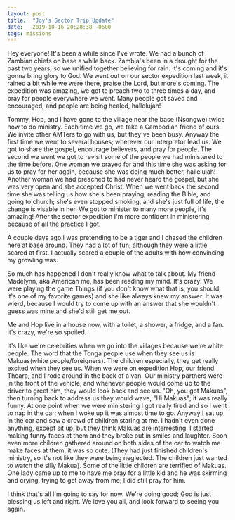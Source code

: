 ```yaml
---
layout: post
title:  "Joy's Sector Trip Update"
date:   2019-10-16 20:28:38 -0600
tags: missions
---
```

Hey everyone! It's been a while since I've wrote. We had a bunch of Zambian chiefs on base a while back. Zambia's been in a drought for the past two years, so we unified together believing for rain. It's coming and it's gonna bring glory to God. We went out on our sector expedition last week, it rained a bit while we were there, praise the Lord, but more's coming. The expedition was amazing, we got to preach two to three times a day, and pray for people everywhere we went. Many people got saved and encouraged, and people are being healed, hallelujah!

Tommy, Hop, and I have gone to the village near the base (Nsongwe) twice now to do ministry. Each time we go, we take a Cambodian friend of ours. We invite other AMTers to go with us, but they've been busy. Anyway the first time we went to several houses; wherever our interpretor lead us. We got to share the gospel, encourage believers, and pray for people. The second we went we got to revisit some of the people we had ministered to the time before. One woman we prayed for and this time she was asking for us to pray for her again, because she was doing much better, hallelujah! Another woman we had preached to had never heard the gospel, but she was very open and she accepted Christ. When we went back the second time she was telling us how she's been praying, reading the Bible, and going to church; she's even stopped smoking, and she's just full of life, the change is visable in her. We got to minister to many more people, it's amazing! After the sector expedition I'm more confident in ministering because of all the practice I got. 

A couple days ago I was pretending to be a tiger and I chased the children here at base around. They had a lot of fun; although they were a little scared at first. I actually scared a couple of the adults with how convincing my growling was. 

So much has happened I don't really know what to talk about. My friend Madelynn, aka American me, has been reading my mind. It's crazy! We were playing the game Things (if you don't know what that is, you should, it's one of my favorite games) and she like always knew my answer. It was wierd, because I would try to come up with an answer that she wouldn't guess was mine and she'd still get me out. 

Me and Hop live in a house now, with a toilet, a shower, a fridge, and a fan. It's crazy, we're so spoiled. 

It's like we're celebrities when we go into the villages because we're white people. The word that the Tonga people use when they see us is Makuas(white people/foreigners). The children especially, they get really excited when they see us. When we were on expedition Hop, our friend Theara, and I rode around in the back of a van. Our ministry partners were in the front of the vehicle, and whenever people would come up to the driver to greet him, they would look back and see us. "Oh, you got Makuas", then turning back to address us they would wave, "Hi Makuas"; it was really funny. At one point when we were ministering I got really tired and so I went to nap in the car; when I woke up it was almost time to go. Anyway I sat up in the car and saw a crowd of children staring at me. I hadn't even done anything, except sit up, but they think Makuas are interresting. I started making funny faces at them and they broke out in smiles and laughter. Soon even more children gathered around on both sides of the car to watch me make faces at them, it was so cute. (They had just finished children's ministry, so it's not like they were being neglected. The children just wanted to watch the silly Makua). Some of the little children are terrified of Makuas. One lady came up to me to have me pray for a little kid and he was skirming and crying, trying to get away from me; I did still pray for him.

I think that's all I'm going to say for now. We're doing good; God is just blessing us left and right. We love you all, and look forward to seeing you again.
